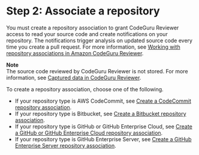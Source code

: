 # Step 2: Associate a repository<a name="getting-started-associate-repository"></a>

 You must create a repository association to grant CodeGuru Reviewer access to read your source code and create notifications on your repository\. The notifications trigger analysis on updated source code every time you create a pull request\. For more information, see [Working with repository associations in Amazon CodeGuru Reviewer](working-with-repositories.md)\.

**Note**  
The source code reviewed by CodeGuru Reviewer is not stored\. For more information, see [Captured data in CodeGuru Reviewer](data-protection.md#data-captured)\.

 To create a repository association, choose one of the following\. 
+  If your repository type is AWS CodeCommit, see [ Create a CodeCommit repository association](create-codecommit-association.md)\. 
+  If your repository type is Bitbucket, see [ Create a Bitbucket repository association](create-bitbucket-association.md)\. 
+  If your repository type is GitHub or GitHub Enterprise Cloud, see [ Create a GitHub or GitHub Enterprise Cloud repository association](create-github-association.md)\. 
+  If your repository type is GitHub Enterprise Server, see [ Create a GitHub Enterprise Server repository association](create-github-enterprise-association.md)\. 